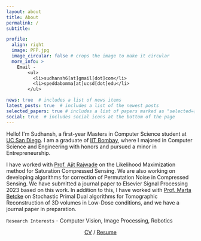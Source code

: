 ```yaml
---
layout: about
title: About
permalink: /
subtitle: 

profile:
  align: right
  image: PFP.jpg
  image_circular: false # crops the image to make it circular
  more_info: >
    Email - 
        <ul>
          <li>sudhansh6[at]gmail[dot]com</li>
          <li>speddabomma[at]ucsd[dot]edu</li>
        </ul>

news: true  # includes a list of news items
latest_posts: true  # includes a list of the newest posts
selected_papers: true # includes a list of papers marked as "selected={true}"
social: true  # includes social icons at the bottom of the page
---
```


Hello! I'm Sudhansh, a first-year Masters in Computer Science student at [UC San Diego](https://ucsd.edu). I am a graduate of [IIT Bombay](https://www.iitb.ac.in), where I majored in Computer Science and Engineering with honors and pursued a minor in Entrepreneurship.
  
I have worked with [Prof. Ajit Rajwade](https://www.cse.iitb.ac.in/~ajitvr/) on the Likelihood Maximization method for Saturation Compressed Sensing. We are also working on developing algorithms for correction of Permutation Noise in Compressed Sensing. 
We have submitted a journal paper to Elsevier Signal Processing 2023 based on this work. 
In addition to this, I have worked with [Prof. Marta Betcke](http://www0.cs.ucl.ac.uk/people/M.Betcke.html) on Stochastic Primal Dual algorithms for Tomographic Reconstruction of 3D volumes in Low-Dose conditions, and we have a journal paper in preparation.

`Research Interests` - Computer Vision, Image Processing, Robotics

<p style="text-align: center;">
<a href="/assets/pdf/SudhanshPeddabommaCV.pdf">CV</a> / <a href="/assets/pdf/SudhanshPeddabommaResume.pdf">Resume</a>
</p>